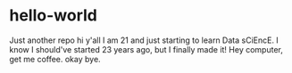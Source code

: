 # hello-world
Just another repo
hi y'all I am 21 and just starting to learn Data sCiEncE. I know I should've started 23 years ago, but I finally made it!
Hey computer, get me coffee. 
okay bye. 

